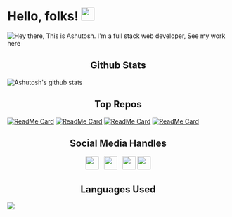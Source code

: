 # Hello, folks! <img src="https://github.com/Ashutosh00710/Ashutosh00710/blob/master/wave.gif" width="30px">

![Hey there, This is Ashutosh. I'm a full stack web developer, See my work here](https://github.com/Ashutosh00710/Ashutosh00710/blob/master/Overview.gif)

<h2 align='center'>Github Stats</h2>

![Ashutosh's github stats](https://github-readme-stats.vercel.app/api?username=ashutosh00710&show_icons=true&theme=dracula)

<h2 align='center'>Top Repos</h2>
<div display='grid'>

[![ReadMe Card](https://github-readme-stats.vercel.app/api/pin/?username=ashutosh00710&repo=crwn-clothing&theme=dracula)](https://github.com/Ashutosh00710/crwn-clothing)
[![ReadMe Card](https://github-readme-stats.vercel.app/api/pin/?username=ashutosh00710&repo=commenting-app&theme=dracula)](https://github.com/Ashutosh00710/commenting-app)
[![ReadMe Card](https://github-readme-stats.vercel.app/api/pin/?username=ashutosh00710&repo=Block-Breaker-Game&theme=dracula)](https://github.com/Ashutosh00710/Block-Breaker-Game)
[![ReadMe Card](https://github-readme-stats.vercel.app/api/pin/?username=ashutosh00710&repo=facedetection-brain&theme=dracula)](https://github.com/Ashutosh00710/facedetection-brain)

</div>

<h2 align='center'>Social Media Handles</h2>
<p align='center'>
<a href="https://twitter.com/Ashutos68632603"><img height="30" src="https://github.com/Ashutosh00710/Ashutosh00710/blob/master/icon/twitter.png"></a>&nbsp;&nbsp;
<a href="https://www.instagram.com/07_ashutosh_dwivedi/"><img height="30" src="https://github.com/Ashutosh00710/Ashutosh00710/blob/master/icon/instagram.jpg"></a>&nbsp;&nbsp;
<a href="https://www.facebook.com/ashutosh.a.dwivedi.3/"><img height="30" src="https://github.com/Ashutosh00710/Ashutosh00710/blob/master/icon/facebook.png"></a>
<a href="https://www.linkedin.com/in/ashutosh-dwivedi-b3025b196"><img height="30" src="https://github.com/Ashutosh00710/Ashutosh00710/blob/master/icon/linkedin.png"></a>
</p>

<h2 align='center'>Languages Used</h2>
<a href="https://github.com/Ashutosh00710/Ashutosh00710">
  <img align="center" src="https://github-readme-stats.vercel.app/api/top-langs/?username=Ashutosh00710&hide=java,html&title_color=ffffff&text_color=c9cacc&icon_color=2bbc8a&bg_color=1d1f21" />
</a>
